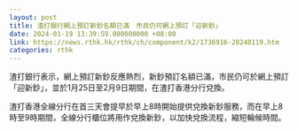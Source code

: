 ```yaml
---
layout: post
title: 渣打銀行網上預訂新鈔名額已滿　市民仍可網上預訂「迎新鈔」
date: 2024-01-19 13:39:59.000000000 +08:00
link: https://news.rthk.hk/rthk/ch/component/k2/1736916-20240119.htm
categories: rthk
---
```


渣打銀行表示，網上預訂新鈔反應熱烈，新鈔預訂名額已滿，市民仍可於網上預訂「迎新鈔」，並於1月25日至2月9日期間，在渣打香港分行兌換。

渣打香港全線分行在首三天會提早於早上8時開始提供兌換新鈔服務，而在早上8時至9時期間，全線分行櫃位將用作兌換新鈔，以加快兌換流程，縮短輪候時間。
